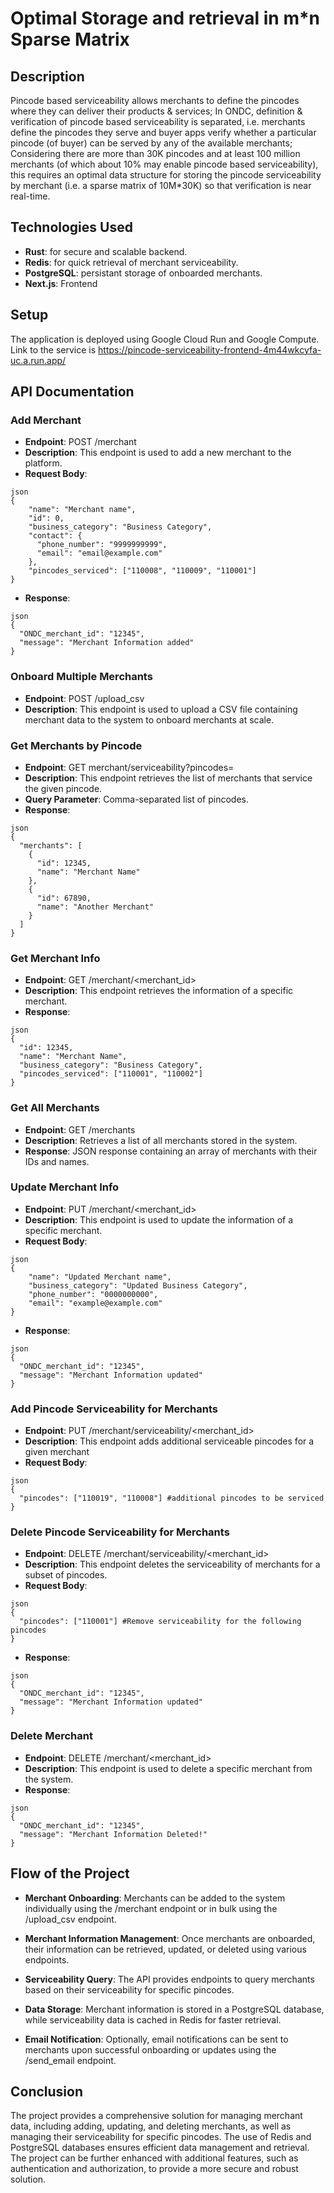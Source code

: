 # Optimal Storage and retrieval in m*n Sparse Matrix

## Description
Pincode based serviceability allows merchants to define the pincodes where they can deliver their products & services;
In ONDC, definition & verification of pincode based serviceability is separated, i.e. merchants define the pincodes they serve and buyer apps verify whether a particular pincode (of buyer) can be served by any of the available merchants;
Considering there are more than 30K pincodes and at least 100 million merchants (of which about 10% may enable pincode based serviceability), this requires an optimal data structure for storing the pincode serviceability by merchant (i.e. a sparse matrix of 10M*30K) so that verification is near real-time.

## Technologies Used
- **Rust**: for secure and scalable backend. 
- **Redis**: for quick retrieval of merchant serviceability.
- **PostgreSQL**: persistant storage of onboarded merchants.
- **Next.js**: Frontend 

## Setup
The application is deployed using Google Cloud Run and Google Compute. Link to the service is https://pincode-serviceability-frontend-4m44wkcyfa-uc.a.run.app/

## API Documentation

### Add Merchant
- **Endpoint**: POST /merchant
- **Description**: This endpoint is used to add a new merchant to the platform.
- **Request Body**:
```
json
{
    "name": "Merchant name",
    "id": 0,
    "business_category": "Business Category",
    "contact": {
      "phone_number": "9999999999",
      "email": "email@example.com"
    },
    "pincodes_serviced": ["110008", "110009", "110001"]
}
```
- **Response**:
```
json
{
  "ONDC_merchant_id": "12345",
  "message": "Merchant Information added"
}
```

### Onboard Multiple Merchants

- **Endpoint**: POST /upload_csv
- **Description**: This endpoint is used to upload a CSV file containing merchant data to the system to onboard merchants at scale.

### Get Merchants by Pincode

- **Endpoint**: GET merchant/serviceability?pincodes=<pincodes>
- **Description**: This endpoint retrieves the list of merchants that service the given pincode.
- **Query Parameter**: Comma-separated list of pincodes.
- **Response**:
```
json
{
  "merchants": [
    {
      "id": 12345,
      "name": "Merchant Name"
    },
    {
      "id": 67890,
      "name": "Another Merchant"
    }
  ]
}
```

### Get Merchant Info
- **Endpoint**: GET /merchant/<merchant_id>
- **Description**: This endpoint retrieves the information of a specific merchant.
- **Response**:
```
json
{
  "id": 12345,
  "name": "Merchant Name",
  "business_category": "Business Category",
  "pincodes_serviced": ["110001", "110002"]
}
```

### Get All Merchants
- **Endpoint**: GET /merchants
- **Description**: Retrieves a list of all merchants stored in the system.
- **Response**: JSON response containing an array of merchants with their IDs and names.

### Update Merchant Info

- **Endpoint**: PUT /merchant/<merchant_id>
- **Description**: This endpoint is used to update the information of a specific merchant.
- **Request Body**:
```
json
{
    "name": "Updated Merchant name",
    "business_category": "Updated Business Category",
    "phone_number": "0000000000",
    "email": "example@example.com"
}
```
- **Response**:
```
json
{
  "ONDC_merchant_id": "12345",
  "message": "Merchant Information updated"
}
```

### Add Pincode Serviceability for Merchants
- **Endpoint**: PUT /merchant/serviceability/<merchant_id>
- **Description**: This endpoint adds additional serviceable pincodes for a given merchant
- **Request Body**:
```
json
{
  "pincodes": ["110019", "110008"] #additional pincodes to be serviced
}
```

### Delete Pincode Serviceability for Merchants

- **Endpoint**: DELETE /merchant/serviceability/<merchant_id>
- **Description**: This endpoint deletes the serviceability of merchants for a subset of pincodes.
- **Request Body**:
```
json
{
  "pincodes": ["110001"] #Remove serviceability for the following pincodes
}
```
- **Response**:
```
json
{
  "ONDC_merchant_id": "12345",
  "message": "Merchant Information updated"
}
```

### Delete Merchant

- **Endpoint**: DELETE /merchant/<merchant_id>
- **Description**: This endpoint is used to delete a specific merchant from the system.
- **Response**:
```
json
{
  "ONDC_merchant_id": "12345",
  "message": "Merchant Information Deleted!"
}
```


## Flow of the Project

- **Merchant Onboarding**: Merchants can be added to the system individually using the /merchant endpoint or in bulk using the /upload_csv endpoint.

- **Merchant Information Management**: Once merchants are onboarded, their information can be retrieved, updated, or deleted using various endpoints.

- **Serviceability Query**: The API provides endpoints to query merchants based on their serviceability for specific pincodes.

- **Data Storage**: Merchant information is stored in a PostgreSQL database, while serviceability data is cached in Redis for faster retrieval.

- **Email Notification**: Optionally, email notifications can be sent to merchants upon successful onboarding or updates using the /send_email endpoint.

## Conclusion
The project provides a comprehensive solution for managing merchant data, including adding, updating, and deleting merchants, as well as managing their serviceability for specific pincodes. The use of Redis and PostgreSQL databases ensures efficient data management and retrieval. The project can be further enhanced with additional features, such as authentication and authorization, to provide a more secure and robust solution.